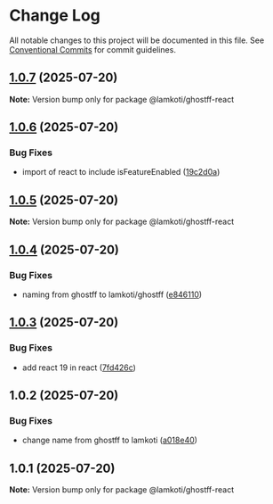 # Change Log

All notable changes to this project will be documented in this file.
See [Conventional Commits](https://conventionalcommits.org) for commit guidelines.

## [1.0.7](https://github.com/RavenColEvol/ghostff/compare/@lamkoti/ghostff-react@1.0.6...@lamkoti/ghostff-react@1.0.7) (2025-07-20)

**Note:** Version bump only for package @lamkoti/ghostff-react





## [1.0.6](https://github.com/RavenColEvol/ghostff/compare/@lamkoti/ghostff-react@1.0.5...@lamkoti/ghostff-react@1.0.6) (2025-07-20)


### Bug Fixes

* import of react to include isFeatureEnabled ([19c2d0a](https://github.com/RavenColEvol/ghostff/commit/19c2d0a694632ea3bf329fde637d501569966702))





## [1.0.5](https://github.com/RavenColEvol/ghostff/compare/@lamkoti/ghostff-react@1.0.4...@lamkoti/ghostff-react@1.0.5) (2025-07-20)

**Note:** Version bump only for package @lamkoti/ghostff-react





## [1.0.4](https://github.com/RavenColEvol/ghostff/compare/@lamkoti/ghostff-react@1.0.3...@lamkoti/ghostff-react@1.0.4) (2025-07-20)


### Bug Fixes

* naming from ghostff to lamkoti/ghostff ([e846110](https://github.com/RavenColEvol/ghostff/commit/e8461104bad8e6b05818d6a3c799a56cb6ee3cba))





## [1.0.3](https://github.com/RavenColEvol/ghostff/compare/@lamkoti/ghostff-react@1.0.2...@lamkoti/ghostff-react@1.0.3) (2025-07-20)


### Bug Fixes

* add react 19 in react ([7fd426c](https://github.com/RavenColEvol/ghostff/commit/7fd426c2996bed0438b01e8f43bb75bb1f37c1a2))





## 1.0.2 (2025-07-20)


### Bug Fixes

* change name from ghostff to lamkoti ([a018e40](https://github.com/RavenColEvol/ghostff/commit/a018e4020d9788519af774c72e368255a96dbbce))





## 1.0.1 (2025-07-20)

**Note:** Version bump only for package @lamkoti/ghostff-react
